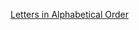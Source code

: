 [Letters in Alphabetical Order](https://www.reddit.com/r/dailyprogrammer/comments/3h9pde/20150817_challenge_228_easy_letters_in/)